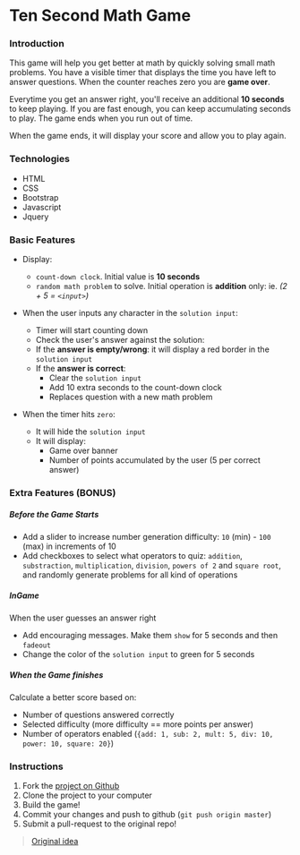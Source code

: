# Ten Second Math Game

### Introduction
This game will help you get better at math by quickly solving small math problems. You have a visible timer that displays the time you have left to answer questions. When the counter reaches zero you are **game over**.

Everytime you get an answer right, you'll receive an additional **10 seconds** to keep playing. If you are fast enough, you can keep accumulating seconds to play. The game ends when you run out of time.

When the game ends, it will display your score and allow you to play again.

### Technologies
- HTML
- CSS
- Bootstrap
- Javascript
- Jquery

### Basic Features

- Display:
  - `count-down clock`. Initial value is **10 seconds**
  - `random math problem` to solve. Initial operation is **addition** only: ie. *(2 + 5 = `<input>`)*

- When the user inputs any character in the `solution input`:
  - Timer will start counting down
  - Check the user's answer against the solution:
  - If the **answer is empty/wrong**: it will display a red border in the `solution input`
  - If the **answer is correct**:
    - Clear the `solution input`
    - Add 10 extra seconds to the count-down clock
    - Replaces question with a new math problem

- When the timer hits `zero`:
  - It will hide the `solution input`
  - It will display:
    - Game over banner
    - Number of points accumulated by the user (5 per correct answer)

### Extra Features (BONUS)

##### Before the Game Starts

- Add a slider to increase number generation difficulty: `10` (min) - `100` (max) in increments of 10
- Add checkboxes to select what operators to quiz: `addition`, `substraction`, `multiplication`, `division`, `powers of 2` and `square root`, and randomly generate problems for all kind of operations

##### InGame

When the user guesses an answer right

- Add encouraging messages. Make them `show` for 5 seconds and then `fadeout`
- Change the color of the `solution input` to green for 5 seconds

##### When the Game finishes

Calculate a better score based on:
  - Number of questions answered correctly
  - Selected difficulty (more difficulty == more points per answer)
  - Number of operators enabled (`{add: 1, sub: 2, mult: 5, div: 10, power: 10, square: 20}`)

### Instructions

1. Fork the [project on Github](https://github.com/wdi-hk-10/ten-seconds-math)
2. Clone the project to your computer
3. Build the game!
4. Commit your changes and push to github (`git push origin master`)
5. Submit a pull-request to the original repo!

> [Original idea](http://www.mental-math-trainer.com)